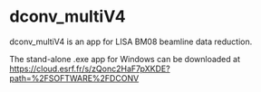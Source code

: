 # dconv_multiV4
dconv_multiV4 is an app for LISA BM08 beamline data reduction. 

The stand-alone .exe app for Windows can be downloaded at https://cloud.esrf.fr/s/zQonc2HaF7pXKDE?path=%2FSOFTWARE%2FDCONV
